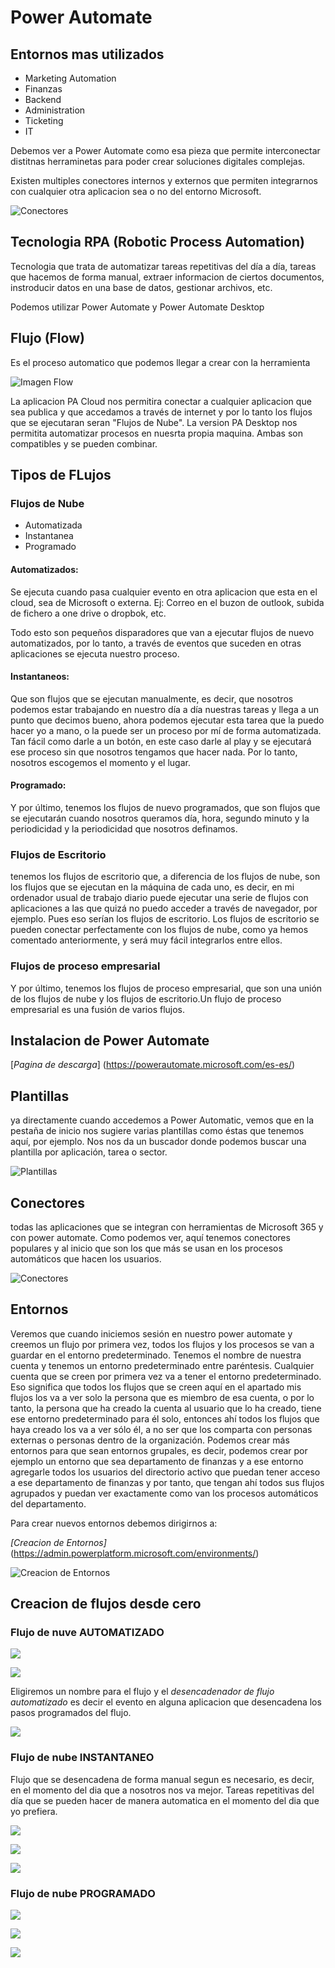 # Power Automate

## Entornos mas utilizados

- Marketing Automation
- Finanzas
- Backend
- Administration 
- Ticketing
- IT

Debemos ver a Power Automate como esa pieza que permite interconectar distitnas herraminetas para poder crear soluciones digitales complejas.

Existen multiples conectores internos y externos que permiten integrarnos con cualquier otra aplicacion sea o no del entorno Microsoft.

![Conectores](../PowerAutomate/Imagenes/Conectores.jpg)

## Tecnologia RPA (Robotic Process Automation)

Tecnologia que trata de automatizar tareas repetitivas del día a día, tareas que hacemos de forma manual, extraer informacion de ciertos documentos, instroducir datos en una base de datos, gestionar archivos, etc.

Podemos utilizar Power Automate y Power Automate Desktop

## Flujo (Flow)

Es el proceso automatico que podemos llegar a crear con la herramienta

![Imagen Flow](../PowerAutomate/Imagenes/Flow%201.jpg)

La aplicacion PA Cloud nos permitira conectar a cualquier aplicacion que sea publica y que accedamos a través de internet y por lo tanto los flujos que se ejecutaran seran "Flujos de Nube".
La version PA Desktop nos permitita automatizar procesos en nuesrta propia maquina. 
Ambas son compatibles y se pueden combinar.

## Tipos de FLujos

### Flujos de Nube

- Automatizada
- Instantanea
- Programado

#### Automatizados:

Se ejecuta cuando pasa cualquier evento en otra aplicacion que esta en el cloud, sea de Microsoft o externa.
Ej: Correo en el buzon de outlook, subida de fichero a one drive o dropbok, etc.

Todo esto son pequeños disparadores que van a ejecutar flujos de nuevo automatizados, por lo tanto,
a través de eventos que suceden en otras aplicaciones se ejecuta nuestro proceso.

#### Instantaneos:

Que son flujos que se ejecutan manualmente, es decir, que nosotros podemos estar trabajando en nuestro
día a día nuestras tareas y llega a un punto que decimos bueno, ahora podemos ejecutar esta tarea que
la puedo hacer yo a mano, o la puede ser un proceso por mí de forma automatizada.
Tan fácil como darle a un botón, en este caso darle al play y se ejecutará ese proceso sin que nosotros
tengamos que hacer nada.
Por lo tanto, nosotros escogemos el momento y el lugar.

#### Programado:

Y por último, tenemos los flujos de nuevo programados, que son flujos que se ejecutarán cuando nosotros
queramos día, hora, segundo minuto y la periodicidad y la periodicidad que nosotros definamos.


### Flujos de Escritorio

tenemos los flujos de escritorio que, a diferencia de los flujos de nube, son los flujos que se ejecutan en la máquina de cada uno, es decir, en mi ordenador usual de trabajo diario puede ejecutar una serie de flujos con aplicaciones a las que quizá no puedo acceder a través de navegador, por ejemplo. Pues eso serían los flujos de escritorio.
Los flujos de escritorio se pueden conectar perfectamente con los flujos de nube, como ya hemos comentado
anteriormente, y será muy fácil integrarlos entre ellos.

### Flujos de proceso empresarial

Y por último, tenemos los flujos de proceso empresarial, que son una unión de los flujos de nube y los flujos de escritorio.Un flujo de proceso empresarial es una fusión de varios flujos.

## Instalacion de Power Automate

[*Pagina de descarga*] (https://powerautomate.microsoft.com/es-es/)

## Plantillas

ya directamente cuando accedemos a Power Automatic, vemos que en la pestaña de inicio nos sugiere varias plantillas como éstas que tenemos aquí, por ejemplo.
Nos nos da un buscador donde podemos buscar una plantilla por aplicación, tarea o sector.

![Plantillas](../PowerAutomate/Imagenes/Plantillas.png)

## Conectores

todas las aplicaciones que se integran con herramientas de Microsoft 365 y con power automate.
Como podemos ver, aquí tenemos conectores populares y al inicio que son los que más se usan en los
procesos automáticos que hacen los usuarios.

![Conectores](../PowerAutomate/Imagenes/Conectores1.png)


## Entornos
Veremos que cuando iniciemos sesión en nuestro power automate y creemos un flujo por primera vez, todos los flujos y los procesos se van a guardar en el entorno predeterminado.
Tenemos el nombre de nuestra cuenta y tenemos un entorno predeterminado entre paréntesis.
Cualquier cuenta que se creen por primera vez va a tener el entorno predeterminado. Eso significa que todos los flujos que se creen aquí en el apartado mis flujos los va a ver solo la persona que es miembro de esa cuenta, o por lo tanto, la persona que ha creado la cuenta al usuario que lo ha creado, tiene ese entorno predeterminado para él solo, entonces ahí todos los flujos que haya creado los va a ver sólo él, a no ser que los comparta con personas externas o personas dentro de la organización.
Podemos crear más entornos para que sean entornos grupales, es decir, podemos crear por ejemplo un entorno que sea departamento de finanzas y a ese entorno agregarle todos los usuarios del directorio activo que puedan tener acceso a ese departamento de finanzas y por tanto, que tengan ahí todos sus flujos agrupados y puedan ver exactamente como van los procesos automáticos del departamento.

Para crear nuevos entornos debemos dirigirnos a: 

*[Creacion de Entornos]* (https://admin.powerplatform.microsoft.com/environments/)

![Creacion de Entornos](../PowerAutomate/Imagenes/CreaciondeEntorno.png)


## Creacion de flujos desde cero

### Flujo de nuve AUTOMATIZADO

![](../PowerAutomate/Imagenes/Creacion%20flujo%20de%20nube%20automatizado.png)

![](../PowerAutomate/Imagenes/Nombre%20flujo%20de%20nube%20automatizado.png)

Eligiremos un nombre para el flujo y el *desencadenador de flujo automatizado* es decir el evento en alguna aplicacion que desencadena los pasos programados del flujo.

![](../PowerAutomate/Imagenes/resultado%20flujo%20de%20nube%20automatizado.png)


### Flujo de nube INSTANTANEO

Flujo que se desencadena de forma manual segun es necesario, es decir, en el momento del dia que a nosotros nos va mejor. Tareas repetitivas del día que se pueden hacer de manera automatica en el momento del dia que yo prefiera.

![](../PowerAutomate/Imagenes/Creacion%20flujo%20de%20nube%20instantaneo.png)

![](../PowerAutomate/Imagenes/Nombre%20flujo%20de%20nube%20instantaneo.png)

![](../PowerAutomate/Imagenes/resultado%20flujo%20de%20nube%20instantaneo.png)


### Flujo de nube PROGRAMADO

![](../PowerAutomate/Imagenes/Creacion%20flujo%20de%20nube%20programado.png)

![](../PowerAutomate/Imagenes/Nombre%20flujo%20de%20nube%20programado.png)

![](../PowerAutomate/Imagenes/resultado%20flujo%20de%20nube%20programado.png)